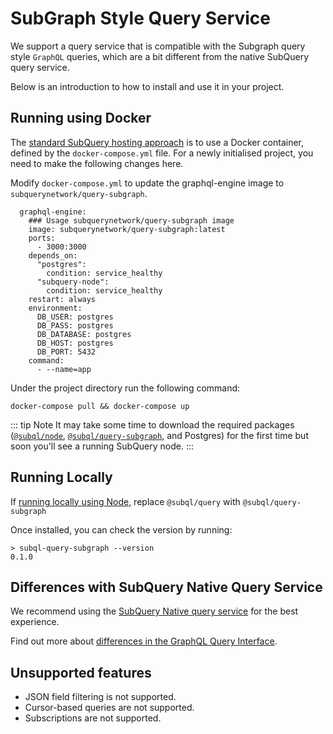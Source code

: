 # SubGraph Style Query Service

We support a query service that is compatible with the Subgraph query style `GraphQL` queries, which are a bit different from the native SubQuery query service.

Below is an introduction to how to install and use it in your project.

## Running using Docker

The [standard SubQuery hosting approach](../run.md#using-docker) is to use a Docker container, defined by the `docker-compose.yml` file. For a newly initialised project, you need to make the following changes here.

Modify `docker-compose.yml` to update the graphql-engine image to `subquerynetwork/query-subgraph`.

```
  graphql-engine:
    ### Usage subquerynetwork/query-subgraph image
    image: subquerynetwork/query-subgraph:latest
    ports:
      - 3000:3000
    depends_on:
      "postgres":
        condition: service_healthy
      "subquery-node":
        condition: service_healthy
    restart: always
    environment:
      DB_USER: postgres
      DB_PASS: postgres
      DB_DATABASE: postgres
      DB_HOST: postgres
      DB_PORT: 5432
    command:
      - --name=app
```

Under the project directory run the following command:

```shell
docker-compose pull && docker-compose up
```

::: tip Note It may take some time to download the required packages ([`@subql/node`](https://www.npmjs.com/package/@subql/node), [`@subql/query-subgraph`](https://www.npmjs.com/package/@subql/query-subgraph), and Postgres) for the first time but soon you'll see a running SubQuery node.
:::

## Running Locally

If [running locally using Node](../run.md#running-subquery-locally), replace `@subql/query` with `@subql/query-subgraph`

Once installed, you can check the version by running:

```shell
> subql-query-subgraph --version
0.1.0
```

## Differences with SubQuery Native Query Service

We recommend using the [SubQuery Native query service](./graphql.md) for the best experience.

Find out more about [differences in the GraphQL Query Interface](../../build/graph-migration.md#differences-in-the-graphql-query-interface).

## Unsupported features

- JSON field filtering is not supported.
- Cursor-based queries are not supported.
- Subscriptions are not supported.
